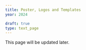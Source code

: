 ```yaml
---
title: Poster, Logos and Templates
year: 2024

draft: true
type: text_page
---
```


This page will be updated later.
